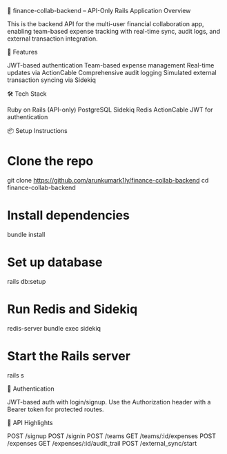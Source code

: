 📘 finance-collab-backend – API-Only Rails Application
Overview

This is the backend API for the multi-user financial collaboration app, enabling team-based expense tracking with real-time sync, audit logs, and external transaction integration.

🚀 Features

JWT-based authentication
Team-based expense management
Real-time updates via ActionCable
Comprehensive audit logging
Simulated external transaction syncing via Sidekiq

🛠️ Tech Stack

Ruby on Rails (API-only)
PostgreSQL
Sidekiq
Redis
ActionCable
JWT for authentication

📦 Setup Instructions

# Clone the repo
git clone https://github.com/arunkumark1ly/finance-collab-backend
cd finance-collab-backend

# Install dependencies
bundle install

# Set up database
rails db:setup

# Run Redis and Sidekiq
redis-server
bundle exec sidekiq

# Start the Rails server
rails s


🔐 Authentication

JWT-based auth with login/signup. Use the Authorization header with a Bearer token for protected routes.

📡 API Highlights

POST /signup
POST /signin
POST /teams
GET /teams/:id/expenses
POST /expenses
GET /expenses/:id/audit_trail
POST /external_sync/start
